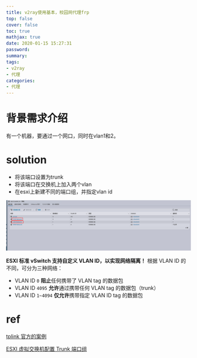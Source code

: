 ```yaml
---
title: v2ray使用基本，校园网代理frp
top: false
cover: false
toc: true
mathjax: true
date: 2020-01-15 15:27:31
password:
summary:
tags:
- v2ray
- 代理
categories:
- 代理
---
```


# 背景需求介绍

有一个机器，要通过一个网口，同时在vlan1和2。





# solution

- 将该端口设置为trunk
- 将该端口在交换机上加入两个vlan
- 在esxi上新建不同的端口组，并指定vlan id

![refs/heads/master/image-20230622215847377](https://raw.githubusercontent.com/kengerlwl/kengerlwl.github.io/refs/heads/master/image/cbbb7644e3da38099708c7ef6845178b/aa445631645c9b0d948ac904ce1e790d.png)



**ESXI 标准 vSwitch 支持自定义 VLAN ID，以实现网络隔离！**
根据 VLAN ID 的不同，可分为三种网络：

- VLAN ID `0` **阻止**任何携带了 VLAN tag 的数据包
- VLAN ID `4095` **允许**通过携带任何 VLAN tag 的数据包（trunk）
- VLAN ID `1~4094` **仅允许**携带指定 VLAN ID tag 的数据包





# ref

[tplink 官方的案例](https://smb.tp-link.com.cn/service/detail_article_134.html)

[ESXI 虚拟交换机配置 Trunk 端口组](https://blog.csdn.net/shida_csdn/article/details/93899127)
